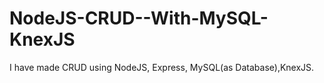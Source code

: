# NodeJS-CRUD--With-MySQL-KnexJS
I have made CRUD using NodeJS, Express, MySQL(as Database),KnexJS.
